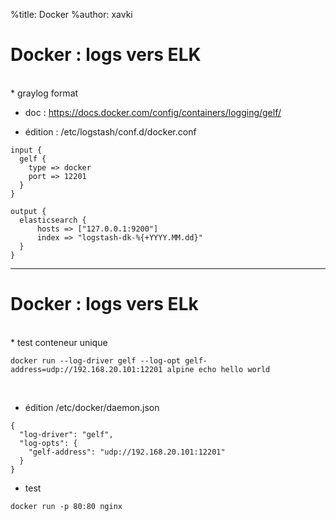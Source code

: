 %title: Docker
%author: xavki

# Docker : logs vers ELK

<br>
* graylog format

* doc : https://docs.docker.com/config/containers/logging/gelf/

* édition : /etc/logstash/conf.d/docker.conf 

```
input {
  gelf {
    type => docker
    port => 12201
  }
}

output {
  elasticsearch {
      hosts => ["127.0.0.1:9200"]
      index => "logstash-dk-%{+YYYY.MM.dd}"
  }
}
```

--------------------------------------------------------------------------------------


# Docker : logs vers ELk


<br>
* test conteneur unique

```
docker run --log-driver gelf --log-opt gelf-address=udp://192.168.20.101:12201 alpine echo hello world
```

<br>

* édition /etc/docker/daemon.json

```
{
  "log-driver": "gelf",
  "log-opts": {
    "gelf-address": "udp://192.168.20.101:12201"
  }
}
```

* test

```
docker run -p 80:80 nginx
```
